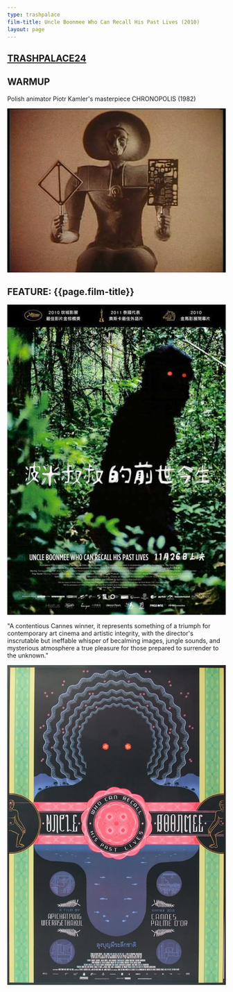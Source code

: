 ```yaml
---
type: trashpalace
film-title: Uncle Boonmee Who Can Recall His Past Lives (2010)
layout: page
---
```


## [TRASHPALACE24]({{page.url}})

## WARMUP
 Polish animator Piotr Kamler's masterpiece CHRONOPOLIS (1982)

![warmupfilm](/images/trashpalace/TP24-warmup0.jpg)

## FEATURE: {{page.film-title}}

![poster](/images/trashpalace/TP24-0.jpg)

"A contentious Cannes winner, it represents something of a triumph for contemporary art cinema and artistic integrity, with the director's inscrutable but ineffable whisper of becalming images, jungle sounds, and mysterious atmosphere a true pleasure for those prepared to surrender to the unknown."

![poster](/images/trashpalace/TP24-1.jpg)



